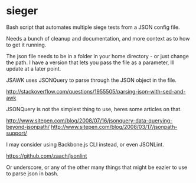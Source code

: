 sieger
======

Bash script that automates multiple siege tests from a JSON config file.

Needs a bunch of cleanup and documentation, and more context as to how to get it running. 

The json file needs to be in a folder in your home directory - or just change the path.
I have a version that lets you pass the file as a parameter, Ill update at a later point.

JSAWK uses JSONQuery to parse through the JSON object in the file. 

http://stackoverflow.com/questions/1955505/parsing-json-with-sed-and-awk

JSONQuery is not the simplest thing to use, heres some articles on that.

http://www.sitepen.com/blog/2008/07/16/jsonquery-data-querying-beyond-jsonpath/
http://www.sitepen.com/blog/2008/03/17/jsonpath-support/

I may consider using Backbone.js CLI instead, or even JSONLint.

https://github.com/zaach/jsonlint

Or underscore, or any of the other many things that might be eazier to use to parse json in bash.
